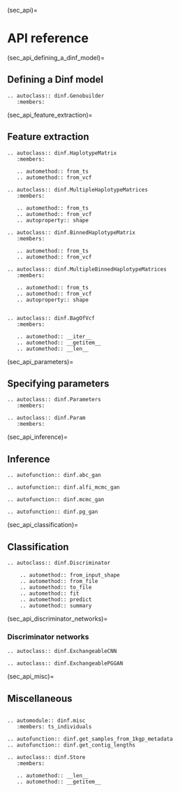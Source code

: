 (sec_api)=
# API reference

(sec_api_defining_a_dinf_model)=
## Defining a Dinf model

```{eval-rst}
.. autoclass:: dinf.Genobuilder
   :members:
```

(sec_api_feature_extraction)=
## Feature extraction

```{eval-rst}
.. autoclass:: dinf.HaplotypeMatrix
   :members:

   .. automethod:: from_ts
   .. automethod:: from_vcf

.. autoclass:: dinf.MultipleHaplotypeMatrices
   :members:

   .. automethod:: from_ts
   .. automethod:: from_vcf
   .. autoproperty:: shape

.. autoclass:: dinf.BinnedHaplotypeMatrix
   :members:

   .. automethod:: from_ts
   .. automethod:: from_vcf

.. autoclass:: dinf.MultipleBinnedHaplotypeMatrices
   :members:

   .. automethod:: from_ts
   .. automethod:: from_vcf
   .. autoproperty:: shape


.. autoclass:: dinf.BagOfVcf
   :members:

   .. automethod:: __iter__
   .. automethod:: __getitem__
   .. automethod:: __len__
```

(sec_api_parameters)=
## Specifying parameters

```{eval-rst}
.. autoclass:: dinf.Parameters
   :members:

.. autoclass:: dinf.Param
   :members:
```

(sec_api_inference)=
## Inference

```{eval-rst}
.. autofunction:: dinf.abc_gan

.. autofunction:: dinf.alfi_mcmc_gan

.. autofunction:: dinf.mcmc_gan

.. autofunction:: dinf.pg_gan
```

(sec_api_classification)=
## Classification

```{eval-rst}
.. autoclass:: dinf.Discriminator

    .. automethod:: from_input_shape
    .. automethod:: from_file
    .. automethod:: to_file
    .. automethod:: fit
    .. automethod:: predict
    .. automethod:: summary
```

(sec_api_discriminator_networks)=
### Discriminator networks

```{eval-rst}
.. autoclass:: dinf.ExchangeableCNN

.. autoclass:: dinf.ExchangeablePGGAN
```

(sec_api_misc)=
## Miscellaneous

```{eval-rst}

.. automodule:: dinf.misc
   :members: ts_individuals

.. autofunction:: dinf.get_samples_from_1kgp_metadata
.. autofunction:: dinf.get_contig_lengths

.. autoclass:: dinf.Store
   :members:

   .. automethod:: __len__
   .. automethod:: __getitem__
```

